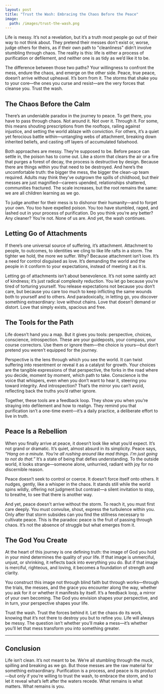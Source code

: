 ```yaml
---
layout: post
title: "Trust the Wash: Embracing the Chaos Before the Peace"
image:
  path: /images/trust-the-wash.png
---
```


Life is messy. It’s not a revelation, but it’s a truth most people go out of their way to not think about. They pretend their messes don’t exist or, worse, judge others for theirs, as if their own path to "cleanliness" didn’t involve stumbling through chaos. The reality is this: life is either a process of purification or defilement, and neither one is as tidy as we’d like it to be.

The difference between those two paths? Your willingness to confront the mess, endure the chaos, and emerge on the other side. Peace, true peace, doesn’t arrive without upheaval. It’s born from it. The storms that shake you to your core—the ones you curse and resist—are the very forces that cleanse you. Trust the wash.

## The Chaos Before the Calm

There’s an undeniable paradox in the journey to peace. To get there, you have to pass through chaos. Not around it. Not over it. Through it. For some, this means shouting prescriptions from the rooftops, railing against injustice, and setting the world ablaze with conviction. For others, it’s a quiet yet ferocious battle within—untangling webs of attachment, breaking down inherited beliefs, and casting off layers of accumulated falsehood.

Both approaches are messy. They’re supposed to be. Before peace can settle in, the poison has to come out. Like a storm that clears the air or a fire that purges a forest of decay, the process is destructive by design. Because there are things within you that need to be destroyed. And here’s the uncomfortable truth: the bigger the mess, the bigger the clean-up team required. Adults may think they’ve outgrown the spills of childhood, but their messes are just magnified—careers upended, relationships shattered, communities fractured. The scale increases, but the root remains the same: we are all children learning as we go.

To judge another for their mess is to dishonor their humanity—and to forget your own. You too have expelled poison. You too have stumbled, raged, and lashed out in your process of purification. Do you think you’re any better? Any cleaner? You’re not. None of us are. And yet, the wash continues.

## Letting Go of Attachments

If there’s one universal source of suffering, it’s attachment. Attachment to people, to outcomes, to identities we cling to like life rafts in a storm. The tighter we hold, the more we suffer. Why? Because attachment isn’t love. It’s a need for control disguised as love. It’s demanding the world and the people in it conform to your expectations, instead of meeting it as it is.

Letting go of attachments isn’t about benevolence. It’s not some saintly act of kindness; it’s just radical complexity reduction. You let go because you’re tired of torturing yourself. You release expectations not because you don’t care, but because you care too much to keep inflicting the same wounds both to yourself and to others. And paradoxically, in letting go, you discover something extraordinary: love without chains. Love that doesn’t demand or distort. Love that simply exists, spacious and free.

## The Tools for the Path

Life doesn’t hand you a map. But it gives you tools: perspective, choices, conscience, introspection. These are your guideposts, your compass, your course correctors. Use them or ignore them—the choice is yours—but don’t pretend you weren’t equipped for the journey.

Perspective is the lens through which you see the world. It can twist suffering into resentment or reveal it as a catalyst for growth. Your choices are the tangible expressions of that perspective, the forks in the road where you decide, moment by moment, which path to take. Conscience is the voice that whispers, even when you don’t want to hear it, steering you toward integrity. And introspection? That’s the mirror you can’t avoid, reflecting back the truths you’d rather ignore.

Together, these tools are a feedback loop. They show you when you’re straying into defilement and how to realign. They remind you that purification isn’t a one-time event—it’s a daily practice, a deliberate effort to live in truth.

## Peace Is a Rebellion

When you finally arrive at peace, it doesn’t look like what you’d expect. It’s not grand or dramatic. It’s quiet, almost absurd in its simplicity. Peace says, *“Hang on a minute. You’re all rushing around like mad things. I’m just going to not do that.”* It’s a state of being that defies understanding. To the outside world, it looks strange—someone alone, unhurried, radiant with joy for no discernible reason.

Peace doesn’t seek to control or coerce. It doesn’t force itself onto others. It nudges, gently, like a whisper in the chaos. It stands still while the world spins wildly, offering not judgment but contrast—a silent invitation to stop, to breathe, to see that there is another way.

And yet, peace doesn’t arrive without the storm. To reach it, you must first care deeply. You must convulse, shout, express the turbulence within you. Only after that storm subsides can you find the stillness necessary to cultivate peace. This is the paradox: peace is the fruit of passing through chaos. It’s not the absence of struggle but what emerges from it.

## The God You Create

At the heart of this journey is one defining truth: the image of God you hold in your mind determines the quality of your life. If that image is unmerciful, unjust, or shrinking, it reflects back into everything you do. But if that image is merciful, righteous, and loving, it becomes a foundation of strength and clarity.

You construct this image not through blind faith but through works—through the trials, the messes, and the grace you encounter along the way, whether you ask for it or whether it manifests by itself. It’s a feedback loop, a mirror of your own becoming. The God you envision shapes your perspective, and in turn, your perspective shapes your life.

Trust the wash. Trust the forces behind it. Let the chaos do its work, knowing that it’s not there to destroy you but to refine you. Life will always be messy. The question isn’t whether you’ll make a mess—it’s whether you’ll let that mess transform you into something greater.

---

## Conclusion

Life isn’t clean. It’s not meant to be. We’re all stumbling through the muck, spilling and breaking as we go. But those messes are the raw material for something extraordinary. Purification is a process, and peace is its product—but only if you’re willing to trust the wash, to embrace the storm, and to let it reveal what’s left after the waters recede. What remains is what matters. What remains is you.
